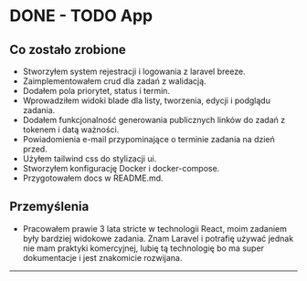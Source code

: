 # DONE - TODO App

## Co zostało zrobione

-   Stworzyłem system rejestracji i logowania z laravel breeze.
-   Zaimplementowałem crud dla zadań z walidacją.
-   Dodałem pola priorytet, status i termin.
-   Wprowadziłem widoki blade dla listy, tworzenia, edycji i podglądu zadania.
-   Dodałem funkcjonalność generowania publicznych linków do zadań z tokenem i datą ważności.
-   Powiadomienia e-mail przypominające o terminie zadania na dzień przed.
-   Użyłem tailwind css do stylizacji ui.
-   Stworzyłem konfigurację Docker i docker-compose.
-   Przygotowałem docs w README.md.

## Przemyślenia

-   Pracowałem prawie 3 lata stricte w technologii React, moim zadaniem były bardziej widokowe zadania. Znam Laravel i potrafię używać jednak nie mam praktyki komercyjnej, lubię tą technologię bo ma super dokumentacje i jest znakomicie rozwijana.

---
